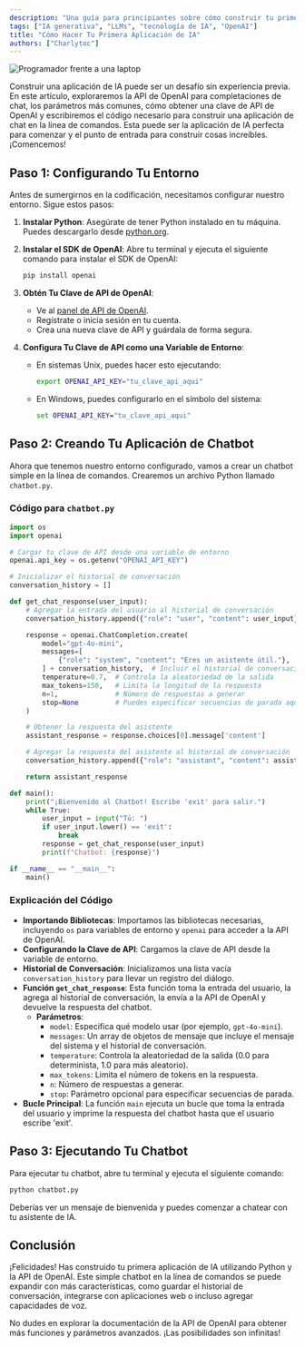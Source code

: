 ```yaml
---
description: "Una guía para principiantes sobre cómo construir tu primera aplicación de IA utilizando Python y la API de OpenAI."
tags: ["IA generativa", "LLMs", "tecnología de IA", "OpenAI"]
title: "Cómo Hacer Tu Primera Aplicación de IA"
authors: ["Charlytoc"]
--- 
```


![Programador frente a una laptop](https://raw.githubusercontent.com/breatheco-de/applied-ai-syllabus/refs/heads/main/assets/programmer-in-laptop.webp)

Construir una aplicación de IA puede ser un desafío sin experiencia previa. En este artículo, exploraremos la API de OpenAI para completaciones de chat, los parámetros más comunes, cómo obtener una clave de API de OpenAI y escribiremos el código necesario para construir una aplicación de chat en la línea de comandos. Esta puede ser la aplicación de IA perfecta para comenzar y el punto de entrada para construir cosas increíbles. ¡Comencemos!

## Paso 1: Configurando Tu Entorno

Antes de sumergirnos en la codificación, necesitamos configurar nuestro entorno. Sigue estos pasos:

1. **Instalar Python**: Asegúrate de tener Python instalado en tu máquina. Puedes descargarlo desde [python.org](https://www.python.org/downloads/).

2. **Instalar el SDK de OpenAI**: Abre tu terminal y ejecuta el siguiente comando para instalar el SDK de OpenAI:

   ```bash
   pip install openai
   ```

3. **Obtén Tu Clave de API de OpenAI**:

   - Ve al [panel de API de OpenAI](https://platform.openai.com/signup).
   - Regístrate o inicia sesión en tu cuenta.
   - Crea una nueva clave de API y guárdala de forma segura.

4. **Configura Tu Clave de API como una Variable de Entorno**:
   - En sistemas Unix, puedes hacer esto ejecutando:
     ```bash
     export OPENAI_API_KEY="tu_clave_api_aqui"
     ```
   - En Windows, puedes configurarlo en el símbolo del sistema:
     ```cmd
     set OPENAI_API_KEY="tu_clave_api_aqui"
     ```

## Paso 2: Creando Tu Aplicación de Chatbot

Ahora que tenemos nuestro entorno configurado, vamos a crear un chatbot simple en la línea de comandos. Crearemos un archivo Python llamado `chatbot.py`.

### Código para `chatbot.py`

```python
import os
import openai

# Cargar tu clave de API desde una variable de entorno
openai.api_key = os.getenv("OPENAI_API_KEY")

# Inicializar el historial de conversación
conversation_history = []

def get_chat_response(user_input):
    # Agregar la entrada del usuario al historial de conversación
    conversation_history.append({"role": "user", "content": user_input})

    response = openai.ChatCompletion.create(
        model="gpt-4o-mini",
        messages=[
            {"role": "system", "content": "Eres un asistente útil."},
        ] + conversation_history,  # Incluir el historial de conversación
        temperature=0.7,  # Controla la aleatoriedad de la salida
        max_tokens=150,   # Limita la longitud de la respuesta
        n=1,              # Número de respuestas a generar
        stop=None         # Puedes especificar secuencias de parada aquí
    )

    # Obtener la respuesta del asistente
    assistant_response = response.choices[0].message['content']

    # Agregar la respuesta del asistente al historial de conversación
    conversation_history.append({"role": "assistant", "content": assistant_response})

    return assistant_response

def main():
    print("¡Bienvenido al Chatbot! Escribe 'exit' para salir.")
    while True:
        user_input = input("Tú: ")
        if user_input.lower() == 'exit':
            break
        response = get_chat_response(user_input)
        print(f"Chatbot: {response}")

if __name__ == "__main__":
    main()
```

### Explicación del Código

- **Importando Bibliotecas**: Importamos las bibliotecas necesarias, incluyendo `os` para variables de entorno y `openai` para acceder a la API de OpenAI.
- **Configurando la Clave de API**: Cargamos la clave de API desde la variable de entorno.
- **Historial de Conversación**: Inicializamos una lista vacía `conversation_history` para llevar un registro del diálogo.
- **Función `get_chat_response`**: Esta función toma la entrada del usuario, la agrega al historial de conversación, la envía a la API de OpenAI y devuelve la respuesta del chatbot.
  - **Parámetros**:
    - `model`: Especifica qué modelo usar (por ejemplo, `gpt-4o-mini`).
    - `messages`: Un array de objetos de mensaje que incluye el mensaje del sistema y el historial de conversación.
    - `temperature`: Controla la aleatoriedad de la salida (0.0 para determinista, 1.0 para más aleatorio).
    - `max_tokens`: Limita el número de tokens en la respuesta.
    - `n`: Número de respuestas a generar.
    - `stop`: Parámetro opcional para especificar secuencias de parada.
- **Bucle Principal**: La función `main` ejecuta un bucle que toma la entrada del usuario y imprime la respuesta del chatbot hasta que el usuario escribe 'exit'.

## Paso 3: Ejecutando Tu Chatbot

Para ejecutar tu chatbot, abre tu terminal y ejecuta el siguiente comando:

```bash
python chatbot.py
```

Deberías ver un mensaje de bienvenida y puedes comenzar a chatear con tu asistente de IA.

## Conclusión

¡Felicidades! Has construido tu primera aplicación de IA utilizando Python y la API de OpenAI. Este simple chatbot en la línea de comandos se puede expandir con más características, como guardar el historial de conversación, integrarse con aplicaciones web o incluso agregar capacidades de voz.

No dudes en explorar la documentación de la API de OpenAI para obtener más funciones y parámetros avanzados. ¡Las posibilidades son infinitas!
